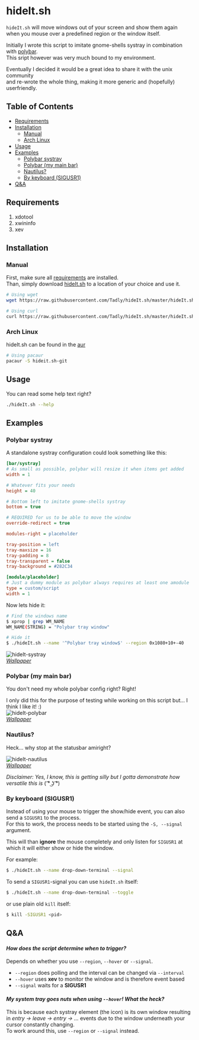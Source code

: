 hideIt.sh
=========

`hideIt.sh` will move windows out of your screen and show them again  
when you mouse over a predefined region or the window itself.

Initially I wrote this script to imitate gnome-shells systray in combination with [polybar](https://github.com/jaagr/polybar).  
This sript however was very much bound to my environment.  

Eventually I decided it would be a great idea to share it with the unix community  
and re-wrote the whole thing, making it more generic and (hopefully) userfriendly.

## Table of Contents
 * [Requirements](#requirements)
 * [Installation](#installation)
    * [Manual](#manual)
    * [Arch Linux](#arch-linux)
 * [Usage](#usage)
 * [Examples](#examples)
    * [Polybar systray](#polybar-systray)
    * [Polybar (my main bar)](#polybar-my-main-bar)
    * [Nautilus?](#nautilus)
    * [By keyboard (SIGUSR1)](#by-keyboard-sigusr1)
 * [Q&A](#qa)


## Requirements
1. xdotool
2. xwininfo
3. xev


## Installation
### Manual
First, make sure all [requirements](#requirements) are installed.  
Than, simply download [hideIt.sh](https://raw.githubusercontent.com/Tadly/hideIt.sh/master/hideIt.sh) to a location of your choice and use it.
```bash
# Using wget
wget https://raw.githubusercontent.com/Tadly/hideIt.sh/master/hideIt.sh

# Using curl
curl https://raw.githubusercontent.com/Tadly/hideIt.sh/master/hideIt.sh -o hideIt.sh
```

### Arch Linux
hideIt.sh can be found in the [aur](hideit.sh-git)
```bash
# Using pacaur
pacaur -S hideit.sh-git
```


## Usage
You can read some help text right?
```bash
./hideIt.sh --help
```


## Examples
### Polybar systray
A standalone systray configuration could look something like this:
```ini
[bar/systray]
# As small as possible, polybar will resize it when items get added
width = 1

# Whatever fits your needs
height = 40

# Bottom left to imitate gnome-shells systray
bottom = true

# REQUIRED for us to be able to move the window
override-redirect = true

modules-right = placeholder

tray-position = left
tray-maxsize = 16
tray-padding = 8
tray-transparent = false
tray-background = #282C34

[module/placeholder]
# Just a dummy module as polybar always requires at least one amodule
type = custom/script
width = 1
```

Now lets hide it:
```bash
# Find the windows name
$ xprop | grep WM_NAME
WM_NAME(STRING) = "Polybar tray window"

# Hide it
$ ./hideIt.sh --name '^Polybar tray window$' --region 0x1080+10+-40
```
![hideIt-systray](assets/hideIt-systray.gif)  
*[Wallpaper](https://www.pixiv.net/member_illust.php?mode=medium&illust_id=60439088)*


### Polybar (my main bar)
You don't need my whole polybar config right? Right!  

I only did this for the purpose of testing while working on this script but...   I think I like it! :)  
![hideIt-polybar](assets/hideIt-polybar.gif)  
*[Wallpaper](https://www.pixiv.net/member_illust.php?mode=medium&illust_id=60439088)*


### Nautilus?
Heck... why stop at the statusbar amiright?  

![hideIt-nautilus](assets/hideIt-nautilus.gif)  
*[Wallpaper](https://www.pixiv.net/member_illust.php?mode=medium&illust_id=60439088)*

*Disclaimer: Yes, I know, this is getting silly but I gotta demonstrate how versatile this is* ( ͡° ͜ʖ ͡°)


### By keyboard (SIGUSR1)
Instead of using your mouse to trigger the show/hide event, you can also send a `SIGUSR1` to the process.  
For this to work, the process needs to be started using the `-S, --signal` argument.  

This will than **ignore** the mouse completely and only listen for `SIGUSR1` at which it will either show or hide the window.  

For example:
```bash
$ ./hideIt.sh --name drop-down-terminal --signal
```

To send a `SIGUSR1`-signal you can use `hideIt.sh` itself:
```bash
$ ./hideIt.sh --name drop-down-terminal --toggle
```

or use plain old `kill` itself:
```bash
$ kill -SIGUSR1 <pid>
```

## Q&A
#### *How does the script determine when to trigger?*
Depends on whether you use `--region`, `--hover` or `--signal`.
 * `--region` does polling and the interval can be changed via `--interval`
 * `--hover` uses **xev** to monitor the window and is therefore event based
 * `--signal` waits for a **SIGUSR1**

#### *My system tray goes nuts when using `--hover`! What the heck?*
This is because each systray element (the icon) is its own window resulting  
in *entry -> leave -> entry -> ...* events due to the window underneath your  
cursor constantly changing.  
To work around this, use `--region` or `--signal` instead.
